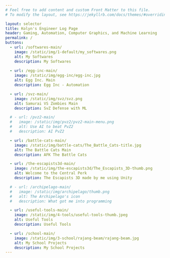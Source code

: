 ```yaml
---
# Feel free to add content and custom Front Matter to this file.
# To modify the layout, see https://jekyllrb.com/docs/themes/#overriding-theme-defaults

layout: selector
title: Kolyn's Engineer Log Page
header: Gaming, Automation, Computer Graphics, and Machine Learning
permalink: /
buttons:
  - url: /softwares-main/
    image: /static/img/1-default/my_softwares.png
    alt: My Softwares
    description: My Softwares
    
  - url: /egg-inc-main/
    image: /static/img/egg-inc/egg-inc.jpg
    alt: Egg Inc. Main
    description: Egg Inc - Automation

  - url: /svz-main/
    image: /static/img/svz/svz.png
    alt: Samurai VS Zombies Main
    description: SvZ Defense with ML

  # - url: /pvz2-main/
  #   image: /static/img/pvz2/pvz2-main-menu.png
  #   alt: Use AI to beat PvZ2
  #   description: AI PvZ2

  - url: /battle-cats-main/
    image: /static/img/battle-cats/The_Battle_Cats-title.jpg
    alt: The Battle Cats Main
    description: AFK The Battle Cats

  - url: /the-escapists3d-main/
    image: /static/img/the-escapists3d/The_Escapists_3D-thumb.png
    alt: Welcome to the Central Perk
    description: The Escapists 3D made by me using Unity

  # - url: /archipelago-main/
  #   image: /static/img/archipelago/thumb.png
  #   alt: The Archipelago's icon
  #   description: What got me into programming

  - url: /useful-tools-main/
    image: /static/img/4-tools/useful-tools-thumb.jpeg
    alt: Useful Tools
    description: Useful Tools

  - url: /school-main/
    image: /static/img/3-school/rajang-beam/rajang-beam.jpg
    alt: My School Projects
    description: My School Projects
---
```

